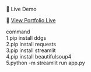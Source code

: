

🚀 Live Demo


🔗 [View Portfolio Live](http://localhost:8501)


command<br>
1.pip install ddgs
<br>
2.pip install requests
<br>
3.pip install streamlit
<br>
4.pip install beautifulsoup4
<br>
5.python -m streamlit run app.py
